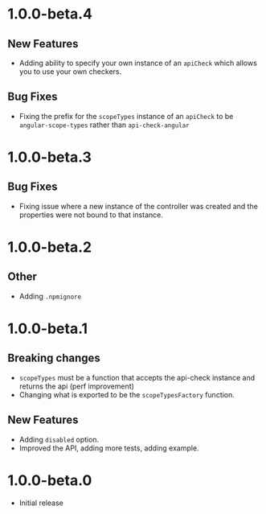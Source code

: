 # 1.0.0-beta.4

## New Features

- Adding ability to specify your own instance of an `apiCheck` which allows you to use your own checkers.

## Bug Fixes

- Fixing the prefix for the `scopeTypes` instance of an `apiCheck` to be `angular-scope-types` rather than `api-check-angular`

# 1.0.0-beta.3

## Bug Fixes

- Fixing issue where a new instance of the controller was created and the properties were not bound to that instance.

# 1.0.0-beta.2

## Other

- Adding `.npmignore`

# 1.0.0-beta.1

## Breaking changes

- `scopeTypes` must be a function that accepts the api-check instance and returns the api (perf improvement)
- Changing what is exported to be the `scopeTypesFactory` function.

## New Features

- Adding `disabled` option.
- Improved the API, adding more tests, adding example.

# 1.0.0-beta.0

- Initial release
